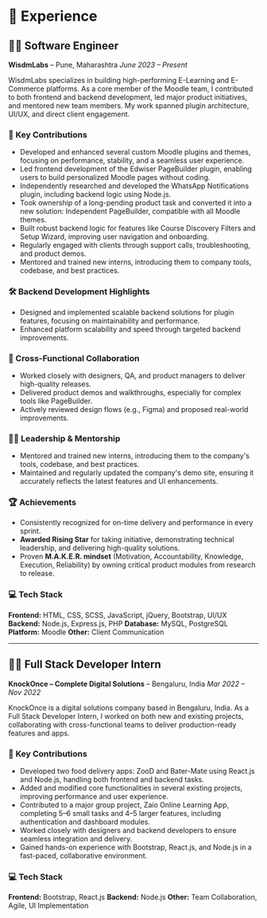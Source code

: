 # 💼 Experience

## 🧑‍💻 Software Engineer
**WisdmLabs** – Pune, Maharashtra
*June 2023 – Present*

WisdmLabs specializes in building high-performing E-Learning and E-Commerce platforms. As a core member of the Moodle team, I contributed to both frontend and backend development, led major product initiatives, and mentored new team members. My work spanned plugin architecture, UI/UX, and direct client engagement.

### 🚀 Key Contributions
- Developed and enhanced several custom Moodle plugins and themes, focusing on performance, stability, and a seamless user experience.
- Led frontend development of the Edwiser PageBuilder plugin, enabling users to build personalized Moodle pages without coding.
- Independently researched and developed the WhatsApp Notifications plugin, including backend logic using Node.js.
- Took ownership of a long-pending product task and converted it into a new solution: Independent PageBuilder, compatible with all Moodle themes.
- Built robust backend logic for features like Course Discovery Filters and Setup Wizard, improving user navigation and onboarding.
- Regularly engaged with clients through support calls, troubleshooting, and product demos.
- Mentored and trained new interns, introducing them to company tools, codebase, and best practices.

### 🛠️ Backend Development Highlights
- Designed and implemented scalable backend solutions for plugin features, focusing on maintainability and performance.
- Enhanced platform scalability and speed through targeted backend improvements.

### 💬 Cross-Functional Collaboration
- Worked closely with designers, QA, and product managers to deliver high-quality releases.
- Delivered product demos and walkthroughs, especially for complex tools like PageBuilder.
- Actively reviewed design flows (e.g., Figma) and proposed real-world improvements.

### 🧑‍🏫 Leadership & Mentorship
- Mentored and trained new interns, introducing them to the company's tools, codebase, and best practices.
- Maintained and regularly updated the company's demo site, ensuring it accurately reflects the latest features and UI enhancements.

### 🏆 Achievements
- Consistently recognized for on-time delivery and performance in every sprint.
- **Awarded Rising Star** for taking initiative, demonstrating technical leadership, and delivering high-quality solutions.
- Proven **M.A.K.E.R. mindset** (Motivation, Accountability, Knowledge, Execution, Reliability) by owning critical product modules from research to release.

### 💻 Tech Stack
**Frontend:** HTML, CSS, SCSS, JavaScript, jQuery, Bootstrap, UI/UX
**Backend:** Node.js, Express.js, PHP
**Database:** MySQL, PostgreSQL
**Platform:** Moodle
**Other:** Client Communication

---

## 🧑‍💻 Full Stack Developer Intern
**KnockOnce – Complete Digital Solutions** – Bengaluru, India
*Mar 2022 – Nov 2022*

KnockOnce is a digital solutions company based in Bengaluru, India. As a Full Stack Developer Intern, I worked on both new and existing projects, collaborating with cross-functional teams to deliver production-ready features and apps.

### 🚀 Key Contributions
- Developed two food delivery apps: ZooD and Bater-Mate using React.js and Node.js, handling both frontend and backend tasks.
- Added and modified core functionalities in several existing projects, improving performance and user experience.
- Contributed to a major group project, Zaio Online Learning App, completing 5–6 small tasks and 4–5 larger features, including authentication and dashboard modules.
- Worked closely with designers and backend developers to ensure seamless integration and delivery.
- Gained hands-on experience with Bootstrap, React.js, and Node.js in a fast-paced, collaborative environment.

### 💻 Tech Stack
**Frontend:** Bootstrap, React.js
**Backend:** Node.js
**Other:** Team Collaboration, Agile, UI Implementation